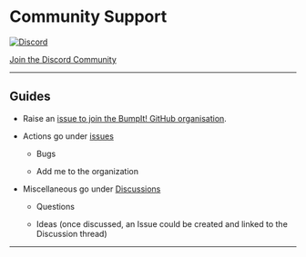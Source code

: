 # Community Support

<!-- ALL-CONTRIBUTORS-BADGE:START - Do not remove or modify this section -->

[![Discord](https://img.shields.io/discord/1006910020270702665?style=flat-square)](https://bumpit-bot.xyz/join)

<!-- ALL-CONTRIBUTORS-BADGE:END -->

[Join the Discord Community](https://bumpit-bot.xyz/join)

---

## Guides

- Raise an [issue to join the BumpIt! GitHub organisation](https://github.com/the-crazyball/bumpit-bot-support/issues/new?assignees=&labels=invite+me+to+the+organisation&template=invitation.yml&title=Please+invite+me+to+the+GitHub+Community+Organization).

- Actions go under [issues](https://github.com/the-crazyball/bumpit-bot-support/issues)

  - Bugs

  - Add me to the organization

- Miscellaneous go under [Discussions](https://github.com/the-crazyball/bumpit-bot-support/discussions)

  - Questions

  - Ideas (once discussed, an Issue could be created and linked to the Discussion thread)

---

